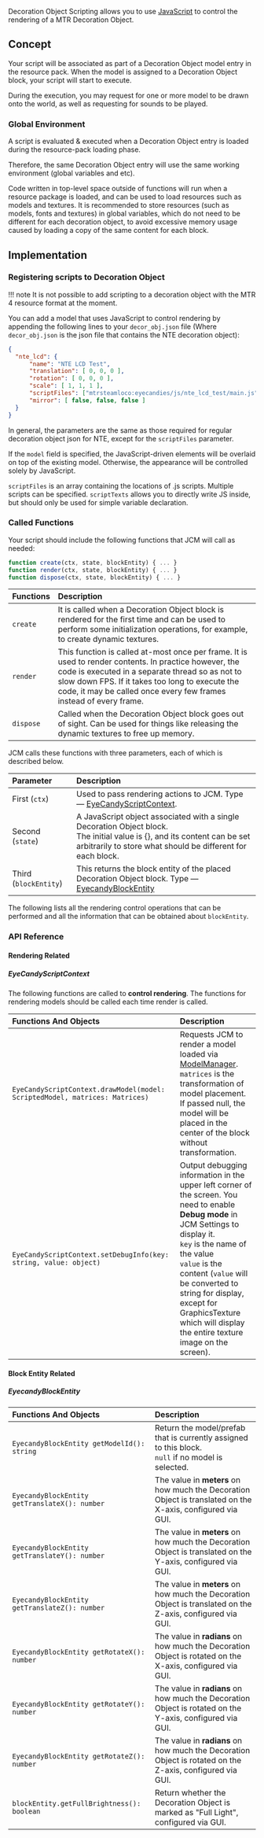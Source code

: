 Decoration Object Scripting allows you to use [JavaScript](index.md) to control the rendering of a MTR Decoration Object.

## Concept
Your script will be associated as part of a Decoration Object model entry in the resource pack. When the model is assigned to a Decoration Object block, your script will start to execute.

During the execution, you may request for one or more model to be drawn onto the world, as well as requesting for sounds to be played.

### Global Environment
A script is evaluated & executed when a Decoration Object entry is loaded during the resource-pack loading phase.

Therefore, the same Decoration Object entry will use the same working environment (global variables and etc).

Code written in top-level space outside of functions will run when a resource package is loaded, and can be used to load resources such as models and textures. It is recommended to store resources (such as models, fonts and textures) in global variables, which do not need to be different for each decoration object, to avoid excessive memory usage caused by loading a copy of the same content for each block.  

## Implementation

### Registering scripts to Decoration Object
!!! note
    It is not possible to add scripting to a decoration object with the MTR 4 resource format at the moment.

You can add a model that uses JavaScript to control rendering by appending the following lines to your `decor_obj.json` file (Where `decor_obj.json` is the json file that contains the NTE decoration object):

``` json hl_lines="7"
{
  "nte_lcd": {
      "name": "NTE LCD Test",
      "translation": [ 0, 0, 0 ],
      "rotation": [ 0, 0, 0 ],
      "scale": [ 1, 1, 1 ],
      "scriptFiles": ["mtrsteamloco:eyecandies/js/nte_lcd_test/main.js"],
      "mirror": [ false, false, false ]
  }
}
```

In general, the parameters are the same as those required for regular decoration object json for NTE, except for the `scriptFiles` parameter.

If the `model` field is specified, the JavaScript-driven elements will be overlaid on top of the existing model. Otherwise, the appearance will be controlled solely by JavaScript.

`scriptFiles` is an array containing the locations of .js scripts. Multiple scripts can be specified.
`scriptTexts` allows you to directly write JS inside, but should only be used for simple variable declaration.

### Called Functions
Your script should include the following functions that JCM will call as needed:
``` js
function create(ctx, state, blockEntity) { ... }
function render(ctx, state, blockEntity) { ... }
function dispose(ctx, state, blockEntity) { ... }
```

|Functions|Description|
|:--------|:----------|
|`create`|It is called when a Decoration Object block is rendered for the first time and can be used to perform some initialization operations, for example, to create dynamic textures.|
|`render` |This function is called at-most once per frame. It is used to render contents. In practice however, the code is executed in a separate thread so as not to slow down FPS. If it takes too long to execute the code, it may be called once every few frames instead of every frame.|
|`dispose`|Called when the Decoration Object block goes out of sight. Can be used for things like releasing the dynamic textures to free up memory.|

JCM calls these functions with three parameters, each of which is described below.

|Parameter|Description|
|:--------|:----------|
|First (`ctx`)|Used to pass rendering actions to JCM. Type — [EyeCandyScriptContext](#eyecandyscriptcontext).|
|Second (`state`)|A JavaScript object associated with a single Decoration Object block.<br>The initial value is {}, and its content can be set arbitrarily to store what should be different for each block.|
|Third (`blockEntity`)|This returns the block entity of the placed Decoration Object block. Type — [EyecandyBlockEntity](#eyecandyblockentity)|

The following lists all the rendering control operations that can be performed and all the information that can be obtained about `blockEntity`.

### API Reference

#### Rendering Related

##### EyeCandyScriptContext
The following functions are called to **control rendering**. The functions for rendering models should be called each time render is called.

|Functions And Objects|Description|
|:--------------------|:----------|
|`EyeCandyScriptContext.drawModel(model: ScriptedModel, matrices: Matrices)`| Requests JCM to render a model loaded via [ModelManager](resources.md#model-loading).<br>`matrices` is the transformation of model placement. If passed null, the model will be placed in the center of the block without transformation.|
|`EyeCandyScriptContext.setDebugInfo(key: string, value: object)`|Output debugging information in the upper left corner of the screen. You need to enable **Debug mode** in JCM Settings to display it.<br>`key` is the name of the value<br>`value` is the content (`value` will be converted to string for display, except for GraphicsTexture which will display the entire texture image on the screen).|

#### Block Entity Related

##### EyecandyBlockEntity
|Functions And Objects|Description|
|:--------------------|:----------|
|`EyecandyBlockEntity getModelId(): string`|Return the model/prefab that is currently assigned to this block.<br>`null` if no model is selected.|
|`EyecandyBlockEntity getTranslateX(): number`|The value in **meters** on how much the Decoration Object is translated on the X-axis, configured via GUI.|
|`EyecandyBlockEntity getTranslateY(): number`|The value in **meters** on how much the Decoration Object is translated on the Y-axis, configured via GUI.|
|`EyecandyBlockEntity getTranslateZ(): number`|The value in **meters** on how much the Decoration Object is translated on the Z-axis, configured via GUI.|
|`EyecandyBlockEntity getRotateX(): number`|The value in **radians** on how much the Decoration Object is rotated on the X-axis, configured via GUI.|
|`EyecandyBlockEntity getRotateY(): number`|The value in **radians** on how much the Decoration Object is rotated on the Y-axis, configured via GUI.|
|`EyecandyBlockEntity getRotateZ(): number`|The value in **radians** on how much the Decoration Object is rotated on the Z-axis, configured via GUI.|
|`blockEntity.getFullBrightness(): boolean`|Return whether the Decoration Object is marked as "Full Light", configured via GUI.|